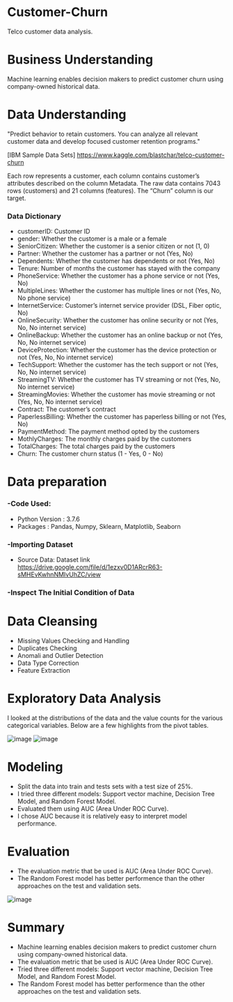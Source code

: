 # Customer-Churn
Telco customer data analysis. 

# Business Understanding
Machine learning enables decision makers to predict customer churn using company-owned historical data.

# Data Understanding

"Predict behavior to retain customers. You can analyze all relevant customer data and develop focused customer retention programs."

[IBM Sample Data Sets] https://www.kaggle.com/blastchar/telco-customer-churn 

Each row represents a customer, each column contains customer’s attributes described on the column Metadata. The raw data contains 7043 rows (customers) and 21 columns (features). The “Churn” column is our target.

### Data Dictionary

* customerID: Customer ID
* gender: Whether the customer is a male or a female
* SeniorCitizen: Whether the customer is a senior citizen or not (1, 0)
* Partner: Whether the customer has a partner or not (Yes, No)
* Dependents: Whether the customer has dependents or not (Yes, No)
* Tenure: Number of months the customer has stayed with the company
* PhoneService: Whether the customer has a phone service or not (Yes, No)
* MultipleLines: Whether the customer has multiple lines or not (Yes, No, No phone service)
* InternetService: Customer’s internet service provider (DSL, Fiber optic, No)
* OnlineSecurity: Whether the customer has online security or not (Yes, No, No internet service)
* OnlineBackup: Whether the customer has an online backup or not (Yes, No, No internet service)
* DeviceProtection: Whether the customer has the device protection or not (Yes, No, No internet service)
* TechSupport: Whether the customer has the tech support or not (Yes, No, No internet service)
* StreamingTV: Whether the customer has TV streaming or not (Yes, No, No internet service)
* StreamingMovies: Whether the customer has movie streaming or not (Yes, No, No internet service)
* Contract: The customer’s contract 
* PaperlessBilling: Whether the customer has paperless billing or not (Yes, No)
* PaymentMethod: The payment method opted by the customers 
* MothlyCharges: The monthly charges paid by the customers
* TotalCharges: The total charges paid by the customers
* Churn: The customer churn status (1 - Yes, 0 - No)

# Data preparation 

### -Code Used:
* Python Version : 3.7.6
* Packages : Pandas, Numpy, Sklearn, Matplotlib, Seaborn
### -Importing Dataset
* Source Data: Dataset link https://drive.google.com/file/d/1ezxv0D1ARcrR63-sMHEvKwhnNMIvUhZC/view
### -Inspect The Initial Condition of Data

# Data Cleansing
* Missing Values Checking and Handling
* Duplicates Checking
* Anomali and Outlier Detection
* Data Type Correction
* Feature Extraction

# Exploratory Data Analysis
I looked at the distributions of the data and the value counts for the various categorical variables. Below are a few highlights from the pivot tables.

![image](https://user-images.githubusercontent.com/75175081/122672328-4503c600-d1f5-11eb-8ebc-527c48a06abf.png)
![image](https://user-images.githubusercontent.com/75175081/122672333-4a611080-d1f5-11eb-8c1f-3a8b2666596c.png)

# Modeling
* Split the data into train and tests sets with a test size of 25%.
* I tried three different models: Support vector machine, Decision Tree Model, and Random Forest Model.
* Evaluated them using AUC (Area Under ROC Curve). 
* I chose AUC because it is relatively easy to interpret model performance.

# Evaluation
* The evaluation metric that be used is AUC (Area Under ROC Curve).
* The Random Forest model has better performence than the other approaches on the test and validation sets.

![image](https://user-images.githubusercontent.com/75175081/122672450-be031d80-d1f5-11eb-94a1-f25e99a2cf18.png)

# Summary
* Machine learning enables decision makers to predict customer churn using company-owned historical data.
* The evaluation metric that be used is AUC (Area Under ROC Curve).
* Tried three different models: Support vector machine, Decision Tree Model, and Random Forest Model.
* The Random Forest model has better performence than the other approaches on the test and validation sets.

